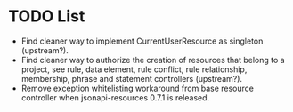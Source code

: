 # TODO List

- Find cleaner way to implement CurrentUserResource as singleton (upstream?).
- Find cleaner way to authorize the creation of resources that belong to a 
  project, see rule, data element, rule conflict, rule relationship, membership,
  phrase and statement controllers (upstream?).
- Remove exception whitelisting workaround from base resource controller when
  jsonapi-resources 0.7.1 is released.
